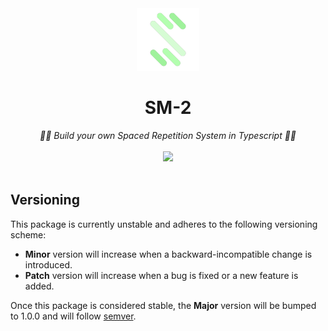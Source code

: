 <div align="center">
  <img src="https://raw.githubusercontent.com/open-spaced-repetition/py-fsrs/main/osr_logo.png" height="100" alt="Open Spaced Repetition logo"/>
</div>
<div align="center">

# SM-2

</div>
<div align="center">
  <em>🧠🔄 Build your own Spaced Repetition System in Typescript 🧠🔄   </em>
</div>
<br />
<div align="center" style="text-decoration: none;">
    <a href="https://github.com/open-spaced-repetition/sm-2-ts/blob/main/LICENSE" style="text-decoration: none;"><img src="https://img.shields.io/badge/License-MIT-brightgreen.svg"></a>
</div>
<br />

## Versioning

This package is currently unstable and adheres to the following versioning scheme:

- **Minor** version will increase when a backward-incompatible change is introduced.
- **Patch** version will increase when a bug is fixed or a new feature is added.

Once this package is considered stable, the **Major** version will be bumped to 1.0.0 and will follow [semver](https://semver.org/).